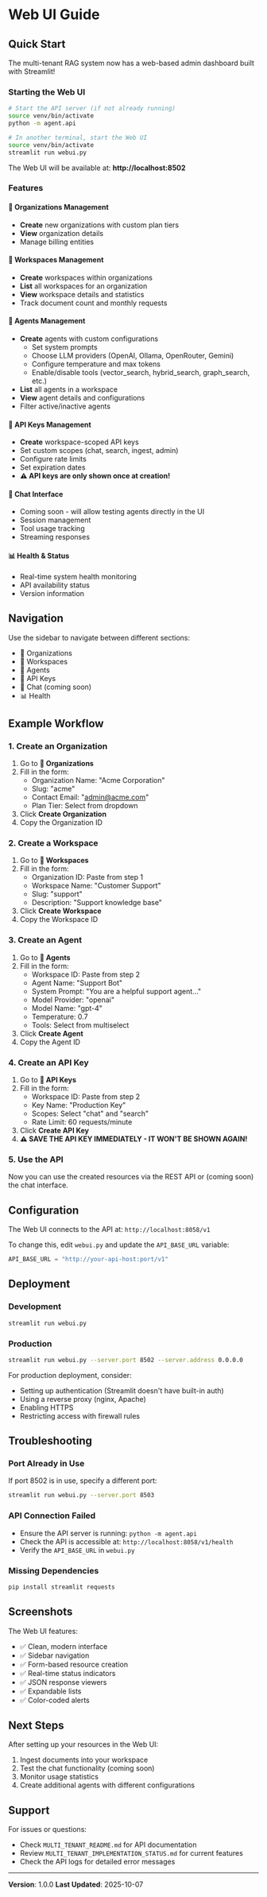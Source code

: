 # Web UI Guide

## Quick Start

The multi-tenant RAG system now has a web-based admin dashboard built with Streamlit!

### Starting the Web UI

```bash
# Start the API server (if not already running)
source venv/bin/activate
python -m agent.api

# In another terminal, start the Web UI
source venv/bin/activate
streamlit run webui.py
```

The Web UI will be available at: **http://localhost:8502**

### Features

#### 🏢 Organizations Management
- **Create** new organizations with custom plan tiers
- **View** organization details
- Manage billing entities

#### 📁 Workspaces Management
- **Create** workspaces within organizations
- **List** all workspaces for an organization
- **View** workspace details and statistics
- Track document count and monthly requests

#### 🤖 Agents Management
- **Create** agents with custom configurations
  - Set system prompts
  - Choose LLM providers (OpenAI, Ollama, OpenRouter, Gemini)
  - Configure temperature and max tokens
  - Enable/disable tools (vector_search, hybrid_search, graph_search, etc.)
- **List** all agents in a workspace
- **View** agent details and configurations
- Filter active/inactive agents

#### 🔑 API Keys Management
- **Create** workspace-scoped API keys
- Set custom scopes (chat, search, ingest, admin)
- Configure rate limits
- Set expiration dates
- **⚠️ API keys are only shown once at creation!**

#### 💬 Chat Interface
- Coming soon - will allow testing agents directly in the UI
- Session management
- Tool usage tracking
- Streaming responses

#### 📊 Health & Status
- Real-time system health monitoring
- API availability status
- Version information

## Navigation

Use the sidebar to navigate between different sections:
- 🏢 Organizations
- 📁 Workspaces
- 🤖 Agents
- 🔑 API Keys
- 💬 Chat (coming soon)
- 📊 Health

## Example Workflow

### 1. Create an Organization
1. Go to **🏢 Organizations**
2. Fill in the form:
   - Organization Name: "Acme Corporation"
   - Slug: "acme"
   - Contact Email: "admin@acme.com"
   - Plan Tier: Select from dropdown
3. Click **Create Organization**
4. Copy the Organization ID

### 2. Create a Workspace
1. Go to **📁 Workspaces**
2. Fill in the form:
   - Organization ID: Paste from step 1
   - Workspace Name: "Customer Support"
   - Slug: "support"
   - Description: "Support knowledge base"
3. Click **Create Workspace**
4. Copy the Workspace ID

### 3. Create an Agent
1. Go to **🤖 Agents**
2. Fill in the form:
   - Workspace ID: Paste from step 2
   - Agent Name: "Support Bot"
   - System Prompt: "You are a helpful support agent..."
   - Model Provider: "openai"
   - Model Name: "gpt-4"
   - Temperature: 0.7
   - Tools: Select from multiselect
3. Click **Create Agent**
4. Copy the Agent ID

### 4. Create an API Key
1. Go to **🔑 API Keys**
2. Fill in the form:
   - Workspace ID: Paste from step 2
   - Key Name: "Production Key"
   - Scopes: Select "chat" and "search"
   - Rate Limit: 60 requests/minute
3. Click **Create API Key**
4. **⚠️ SAVE THE API KEY IMMEDIATELY - IT WON'T BE SHOWN AGAIN!**

### 5. Use the API
Now you can use the created resources via the REST API or (coming soon) the chat interface.

## Configuration

The Web UI connects to the API at: `http://localhost:8058/v1`

To change this, edit `webui.py` and update the `API_BASE_URL` variable:

```python
API_BASE_URL = "http://your-api-host:port/v1"
```

## Deployment

### Development
```bash
streamlit run webui.py
```

### Production
```bash
streamlit run webui.py --server.port 8502 --server.address 0.0.0.0
```

For production deployment, consider:
- Setting up authentication (Streamlit doesn't have built-in auth)
- Using a reverse proxy (nginx, Apache)
- Enabling HTTPS
- Restricting access with firewall rules

## Troubleshooting

### Port Already in Use
If port 8502 is in use, specify a different port:
```bash
streamlit run webui.py --server.port 8503
```

### API Connection Failed
- Ensure the API server is running: `python -m agent.api`
- Check the API is accessible at: `http://localhost:8058/v1/health`
- Verify the `API_BASE_URL` in `webui.py`

### Missing Dependencies
```bash
pip install streamlit requests
```

## Screenshots

The Web UI features:
- ✅ Clean, modern interface
- ✅ Sidebar navigation
- ✅ Form-based resource creation
- ✅ Real-time status indicators
- ✅ JSON response viewers
- ✅ Expandable lists
- ✅ Color-coded alerts

## Next Steps

After setting up your resources in the Web UI:
1. Ingest documents into your workspace
2. Test the chat functionality (coming soon)
3. Monitor usage statistics
4. Create additional agents with different configurations

## Support

For issues or questions:
- Check `MULTI_TENANT_README.md` for API documentation
- Review `MULTI_TENANT_IMPLEMENTATION_STATUS.md` for current features
- Check the API logs for detailed error messages

---

**Version**: 1.0.0
**Last Updated**: 2025-10-07
